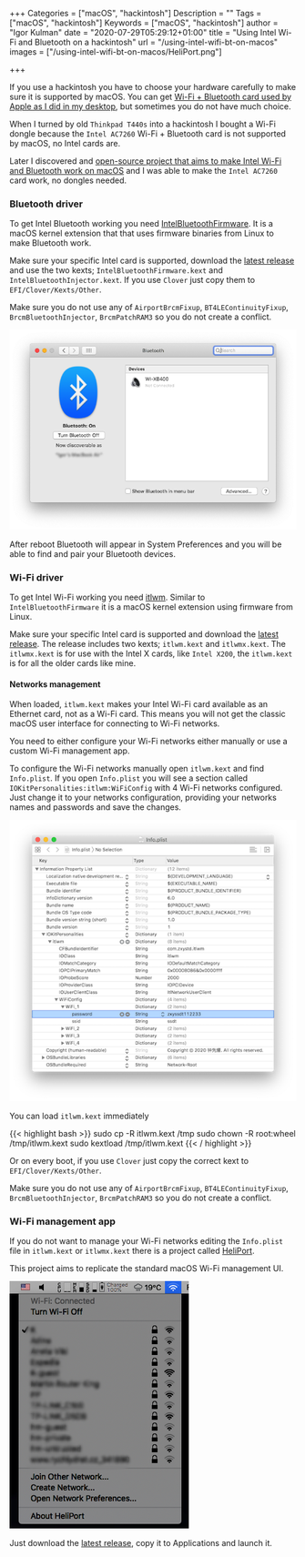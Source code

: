 +++
Categories = ["macOS", "hackintosh"]
Description = ""
Tags = ["macOS", "hackintosh"]
Keywords = ["macOS", "hackintosh"]
author = "Igor Kulman"
date = "2020-07-29T05:29:12+01:00"
title = "Using Intel Wi-Fi and Bluetooth on a hackintosh"
url = "/using-intel-wifi-bt-on-macos"
images = ["/using-intel-wifi-bt-on-macos/HeliPort.png"]

+++

If you use a hackintosh you have to choose your hardware carefully to make sure it is supported by macOS. You can get [Wi-Fi + Bluetooth card used by Apple as I did in my desktop](/adding-wifi-and-bluetooth-for-apple-features-to-hackintosh/), but sometimes you do not have much choice. 

When I turned by old `Thinkpad T440s` into a hackintosh I bought a Wi-Fi dongle because the `Intel AC7260` Wi-Fi + Bluetooth card is not supported by macOS, no Intel cards are. 

Later I discovered and [open-source project that aims to make Intel Wi-Fi and Bluetooth work on macOS](https://github.com/OpenIntelWireless) and I was able to make the `Intel AC7260` card work, no dongles needed.

### Bluetooth driver

To get Intel Bluetooth working you need [IntelBluetoothFirmware](https://github.com/OpenIntelWireless/IntelBluetoothFirmware). It is a macOS kernel extension that that uses firmware binaries from Linux to make Bluetooth work.

Make sure your specific Intel card is supported, download the [latest release](https://github.com/OpenIntelWireless/IntelBluetoothFirmware/releases) and use the two kexts; `IntelBluetoothFirmware.kext` and `IntelBluetoothInjector.kext`. If you use `Clover` just copy them to `EFI/Clover/Kexts/Other`.

Make sure you do not use any of `AirportBrcmFixup`, `BT4LEContinuityFixup`, `BrcmBluetoothInjector`, `BrcmPatchRAM3` so you do not create a conflict.

![Bluetooth appearing in System Preferences](BT.png)

After reboot Bluetooth will appear in System Preferences and you will be able to find and pair your Bluetooth devices.

### Wi-Fi driver

To get Intel Wi-Fi working you need [itlwm](https://github.com/OpenIntelWireless/itlwm). Similar to `IntelBluetoothFirmware` it is a macOS kernel extension using firmware from Linux. 

Make sure your specific Intel card is supported and download the [latest release](https://github.com/OpenIntelWireless/itlwm/releases). The release includes two kexts; `itlwm.kext` and `itlwmx.kext`. The `itlwmx.kext` is for use with the Intel X cards, like `Intel X200`, the `itlwm.kext` is for all the older cards like mine.

#### Networks management

When loaded, `itlwm.kext` makes your Intel Wi-Fi card available as an Ethernet card, not as a Wi-Fi card. This means you will not get the classic macOS user interface for connecting to Wi-Fi networks. 

You need to either configure your Wi-Fi networks either manually or use a custom Wi-Fi management app.

To configure the Wi-Fi networks manually open `itlwm.kext` and find `Info.plist`. If you open `Info.plist` you will see a section called `IOKitPersonalities:itlwm:WiFiConfig` with 4 Wi-Fi networks configured. Just change it to your networks configuration, providing your networks names and passwords and save the changes.

<!--more-->

![Manual network configuration](itlwm_manual.png)

You can load `itlwm.kext` immediately

{{< highlight bash >}}
sudo cp -R itlwm.kext /tmp
sudo chown -R root:wheel /tmp/itlwm.kext
sudo kextload /tmp/itlwm.kext
{{< / highlight >}}

Or on every boot, if you use `Clover` just copy the correct kext to `EFI/Clover/Kexts/Other`.

Make sure you do not use any of `AirportBrcmFixup`, `BT4LEContinuityFixup`, `BrcmBluetoothInjector`, `BrcmPatchRAM3` so you do not create a conflict.

### Wi-Fi management app

If you do not want to manage your Wi-Fi networks editing the `Info.plist` file in `itlwm.kext` or `itlwmx.kext` there is a project called [HeliPort](https://github.com/OpenIntelWireless/HeliPort).

This project aims to replicate the standard macOS Wi-Fi management UI. 

![HeliPort features](HeliPort.png)

Just download the [latest release](https://github.com/OpenIntelWireless/HeliPort/releases), copy it to Applications and launch it.